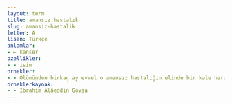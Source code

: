 ```yaml
---
layout: term
title: amansız hastalık
slug: amansiz-hastalik
letter: A
lisan: Türkçe
anlamlar:
- ► kanser
ozellikler:
- - isim
ornekler:
- - Ölümünden birkaç ay evvel o amansız hastalığın elinde bir kale harabesi gibi yıkılmıştı.
orneklerkaynak:
- - İbrahim Alâeddin Gövsa
---
```

